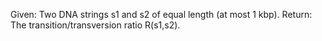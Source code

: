 Given: Two DNA strings s1 and s2 of equal length (at most 1 kbp).
Return: The transition/transversion ratio R(s1,s2).
